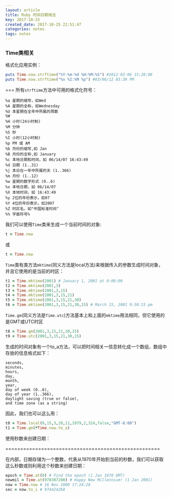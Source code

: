 ```yaml
---
layout: article
title: Ruby 时间日期用法
key: 2017-10-25
created_date: 2017-10-25 22:51:47
categories: notes
tags: notes
---
```


### Time类相关
格式化应用实例：

```ruby
puts Time.now.strftime("%Y-%m-%d %H:%M:%S") #2012-03-06 15:28:08
puts Time.now.strftime("%x %I:%M %p") #03/06/12 03:39 PM
```

<!--more-->

===
所有`strftime`方法中可用的格式化符号：


```
%a 星期的缩写，如Wed
%A 星期的全称，如Wednesday
%U 本星期在全年中所属的周数
%W
%H 小时(24小时制)
%M 分钟
%S 秒
%I 小时(12小时制)
%p PM 或 AM
%b 月份的缩写,如 Jan
%B 月份的全称,如 January
%c 本地日期和时间，如 06/14/07 16:43:49
%d 日期 (1..31)
%j 本日在一年中所属的天 (1..366)
%m 月份 (1..12)
%w 星期的数字形式 (0..6)
%x 本地日期，如 06/14/07
%X 本地时间，如 16:43:49
%y 2位的年份表示，如07
%Y 4位的年份表示，如2007
%Z 时区名，如"中国标准时间"
%% 字面符号%
```

我们可以使用`Time`类来生成一个当前时间的对象:
```ruby
t = Time.new
```

或

```ruby
t = Time.now
```
`Time`类有类方法`mktime`(同义方法是local方法)来根据传入的参数生成时间对象，并且它使用的是当前的时区：

```ruby
t1 = Time.mktime(2001) # January 1, 2001 at 0:00:00
t2 = Time.mktime(2001,3)
t3 = Time.mktime(2001,3,15)
t4 = Time.mktime(2001,3,15,21)
t5 = Time.mktime(2001,3,15,21,30)
t6 = Time.mktime(2001,3,15,21,30,15) # March 15, 2001 9:30:15 pm
```

`Time.gm`(同义方法是`Time.utc`)方法基本上和上面的`mktime`用法相同，但它使用的是GMT或UTC时区
```ruby
t8 = Time.gm(2001,3,15,21,30,15)
t9 = Time.utc(2001,3,15,21,30,15)
```

生成的时间对象有一个to_a方法，可以把时间相关一信息转化成一个数组，数组中存放的信息格式如下：

```
seconds,
minutes,
hours,
day,
month,
year,
day of week (0..6),
day of year (1..366),
daylight saving (true or false),
and time zone (as a string)
```

因此，我们也可以这么用：

```ruby
t0 = Time.local(0,15,3,20,11,1979,2,324,false,"GMT-8:00")
t1 = Time.gm(*Time.now.to_a)
```

使用秒数来创建日期：

====================================================

在内部，日期存储为一个整数，代表从1970年开始到当前的秒数，我们可以获取这么秒数或则利用这个秒数来创建日期：

```ruby
epoch = Time.at(0) # Find the epoch (1 Jan 1970 GMT)
newmil = Time.at(978307200) # Happy New Millennium! (1 Jan 2001)
now = Time.now # 16 Nov 2000 17:24:28
sec = now.to_i # 974424268
```